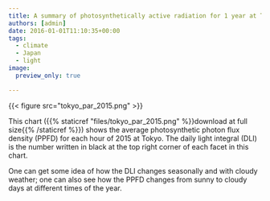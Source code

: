 ```yaml
---
title: A summary of photosynthetically active radiation for 1 year at Tokyo
authors: [admin]
date: 2016-01-01T11:10:35+00:00
tags:
  - climate
  - Japan
  - light
image:
  preview_only: true

---
```


{{< figure src="tokyo_par_2015.png" >}}

This chart ({{% staticref "files/tokyo_par_2015.png" %}}download at full size{{% /staticref %}}) shows the average photosynthetic photon flux density (PPFD) for each hour of 2015 at Tokyo. The daily light integral (DLI) is the number written in black at the top right corner of each facet in this chart.

One can get some idea of how the DLI changes seasonally and with cloudy weather; one can also see how the PPFD changes from sunny to cloudy days at different times of the year.
